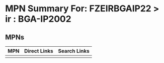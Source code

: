 



# MPN Summary For: FZEIRBGAIP22 > ir : BGA-IP2002

## MPNs
  

|MPN|Direct Links|Search Links|
| :--- | :--- | :--- |
||||

